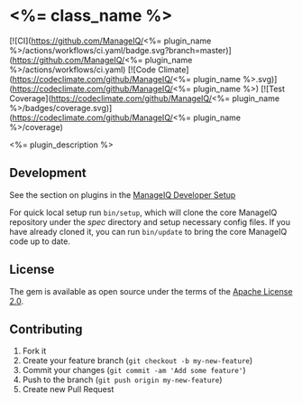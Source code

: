 # <%= class_name %>

[![CI](https://github.com/ManageIQ/<%= plugin_name %>/actions/workflows/ci.yaml/badge.svg?branch=master)](https://github.com/ManageIQ/<%= plugin_name %>/actions/workflows/ci.yaml)
[![Code Climate](https://codeclimate.com/github/ManageIQ/<%= plugin_name %>.svg)](https://codeclimate.com/github/ManageIQ/<%= plugin_name %>)
[![Test Coverage](https://codeclimate.com/github/ManageIQ/<%= plugin_name %>/badges/coverage.svg)](https://codeclimate.com/github/ManageIQ/<%= plugin_name %>/coverage)

<%= plugin_description %>

## Development

See the section on plugins in the [ManageIQ Developer Setup](http://manageiq.org/docs/guides/developer_setup/plugins)

For quick local setup run `bin/setup`, which will clone the core ManageIQ repository under the *spec* directory and setup necessary config files. If you have already cloned it, you can run `bin/update` to bring the core ManageIQ code up to date.

## License

The gem is available as open source under the terms of the [Apache License 2.0](http://www.apache.org/licenses/LICENSE-2.0).

## Contributing

1. Fork it
2. Create your feature branch (`git checkout -b my-new-feature`)
3. Commit your changes (`git commit -am 'Add some feature'`)
4. Push to the branch (`git push origin my-new-feature`)
5. Create new Pull Request
